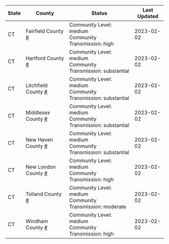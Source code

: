 State | County | Status | Last Updated
--- | --- | --- | --- 
CT | Fairfield County <a href="#fairfield_county">#</a> | <a name="fairfield_county"></a>Community Level: medium<br/>Community Transmission: high | 2023-02-02
CT | Hartford County <a href="#hartford_county">#</a> | <a name="hartford_county"></a>Community Level: medium<br/>Community Transmission: substantial | 2023-02-02
CT | Litchfield County <a href="#litchfield_county">#</a> | <a name="litchfield_county"></a>Community Level: medium<br/>Community Transmission: substantial | 2023-02-02
CT | Middlesex County <a href="#middlesex_county">#</a> | <a name="middlesex_county"></a>Community Level: medium<br/>Community Transmission: substantial | 2023-02-02
CT | New Haven County <a href="#new_haven_county">#</a> | <a name="new_haven_county"></a>Community Level: medium<br/>Community Transmission: substantial | 2023-02-02
CT | New London County <a href="#new_london_county">#</a> | <a name="new_london_county"></a>Community Level: medium<br/>Community Transmission: high | 2023-02-02
CT | Tolland County <a href="#tolland_county">#</a> | <a name="tolland_county"></a>Community Level: medium<br/>Community Transmission: moderate | 2023-02-02
CT | Windham County <a href="#windham_county">#</a> | <a name="windham_county"></a>Community Level: medium<br/>Community Transmission: high | 2023-02-02
